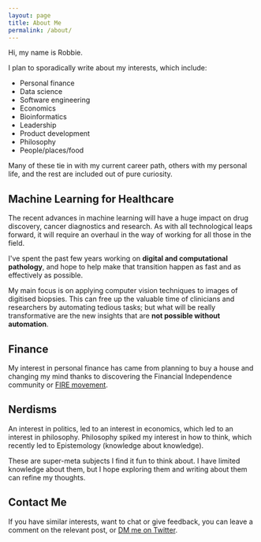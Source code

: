 ```yaml
---
layout: page
title: About Me
permalink: /about/
---
```


Hi, my name is Robbie.

I plan to sporadically write about my interests, which include:

- Personal finance
- Data science
- Software engineering
- Economics
- Bioinformatics
- Leadership
- Product development
- Philosophy
- People/places/food

Many of these tie in with my current career path, others with my personal life,
and the rest are included out of pure curiosity.

## Machine Learning for Healthcare

The recent advances in machine learning will have a huge impact on drug
discovery, cancer diagnostics and research.
As with all technological leaps forward, it will require an overhaul
in the way of working for all those in the field.

I've spent the past few years working on **digital and computational pathology**,
and hope to help make that transition happen as fast and as effectively as possible.

My main focus is on applying computer vision techniques to images of digitised biopsies.
This can free up the valuable time of clinicians and researchers by automating tedious tasks;
but what will be really transformative are the new insights that are **not possible without automation**.

## Finance

My interest in personal finance has came from planning to buy a house and
changing my mind thanks to discovering the Financial Independence community or
[FIRE movement](https://en.wikipedia.org/wiki/FIRE_movement).

## Nerdisms

An interest in politics, led to an interest in economics,
which led to an interest in philosophy.
Philosophy spiked my interest in how to think, 
which recently led to Epistemology (knowledge about knowledge).

These are super-meta subjects I find it fun to think about.
I have limited knowledge about them,
but I hope exploring them and writing about them can refine my thoughts.

## Contact Me

If you have similar interests, want to chat or give feedback,
you can leave a comment on the relevant post,
or [DM me on Twitter](https://twitter.com/robjpalmer).
